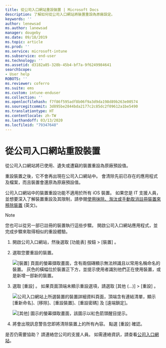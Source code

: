 ```yaml
---
title: 從公司入口網站重設裝置 | Microsoft Docs
description: 了解如何從公司入口網站將裝置重設為原廠設定。
keywords: ''
author: lenewsad
ms.author: lanewsad
manager: dougeby
ms.date: 09/18/2019
ms.topic: article
ms.prod: ''
ms.service: microsoft-intune
ms.subservice: end-user
ms.technology: ''
ms.assetid: d3182a85-328b-45b4-bf7a-9f6249984641
searchScope:
- User help
ROBOTS: ''
ms.reviewer: coferro
ms.suite: ems
ms.custom: intune-enduser
ms.collection: ''
ms.openlocfilehash: f7f86f595adf8b06f9a3d9da198d89b263e00574
ms.sourcegitcommit: 3d895be2844bda2177c2c85dc2f09612a1be5490
ms.translationtype: HT
ms.contentlocale: zh-TW
ms.lasthandoff: 03/13/2020
ms.locfileid: "79347648"
---
```

# <a name="reset-device-from-company-portal-website"></a>從公司入口網站重設裝置

從公司入口網站將已使用、遺失或遭竊的裝置重設為原廠預設值。  

重設裝置之後，它不會再出現在公司入口網站中。 會清除先前已存在的應用程式及檔案，而且裝置會還原為原廠預設值。 

公司入口網站中的裝置重設功能不適用於所有 iOS 裝置。 如果您是 IT 支援人員，並想要深入了解裝置重設及其限制，請參閱[使用抹除、淘汰或手動取消註冊裝置來移除裝置](https://docs.microsoft.com/intune/devices-wipe) (英文)。  

> [!Note]
> 您也可以從另一部已註冊的裝置執行這些步驟。 開啟公司入口網站應用程式，並完成步驟來取得相似的重設體驗。 

1. 開啟公司入口網站，然後選取 [功能表]  按鈕 > [裝置]  。  

2. 選取您要重設的裝置。

    ![[裝置] 頁面的螢幕擷取畫面，含有兩個磚顯示無法辨識且以常用名稱命名的裝置。 灰色的橫幅位於裝置正下方，並提示使用者識別他們正在使用裝置，或是新增一部新的裝置。](./media/rename-reset-device-step2-1808.png)  

3. 選取 [重設]  。 如果頁面頂端未顯示重設選項，請選取 [其他 (...)]   > [重設]  。  

     ![公司入口網站上所選裝置的裝置詳細資料頁面，頂端含有連結清單，顯示 [重新命名]、[移除]、[重設裝置]、[重設密碼] 及 [遠端鎖定]。 ](./media/rename-reset-device-1808.png)  

    ![[其他] 圖示的螢幕擷取畫面，該圖示以紅色箭頭醒目提示。](./media/rename-reset-device-step3-more-1808.png)  

4. 將會出現訊息警告您即將清除裝置上的所有內容。 點選 [重設]  確認。  

是否仍需要協助？ 請連絡您公司的支援人員。 如需連絡資訊，請查看[公司入口網站](https://go.microsoft.com/fwlink/?linkid=2010980)。

